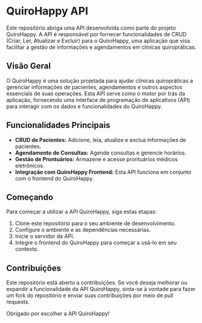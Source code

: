 # QuiroHappy API

Este repositório abriga uma API desenvolvida como parte do projeto QuiroHappy. A API é responsável por fornecer funcionalidades de CRUD (Criar, Ler, Atualizar e Excluir) para o QuiroHappy, uma aplicação que visa facilitar a gestão de informações e agendamentos em clínicas quiropráticas.

## Visão Geral

O QuiroHappy é uma solução projetada para ajudar clínicas quiropráticas a gerenciar informações de pacientes, agendamentos e outros aspectos essenciais de suas operações. Esta API serve como o motor por trás da aplicação, fornecendo uma interface de programação de aplicativos (API) para interagir com os dados e funcionalidades do QuiroHappy.

## Funcionalidades Principais

- **CRUD de Pacientes:** Adicione, leia, atualize e exclua informações de pacientes.
- **Agendamento de Consultas:** Agende consultas e gerencie horários.
- **Gestão de Prontuários:** Armazene e acesse prontuários médicos eletrônicos.
- **Integração com QuiroHappy Frontend:** Esta API funciona em conjunto com o frontend do QuiroHappy.

## Começando

Para começar a utilizar a API QuiroHappy, siga estas etapas:

1. Clone este repositório para o seu ambiente de desenvolvimento.
2. Configure o ambiente e as dependências necessárias.
3. Inicie o servidor da API.
4. Integre o frontend do QuiroHappy para começar a usá-lo em seu contexto.

## Contribuições

Este repositório está aberto a contribuições. Se você deseja melhorar ou expandir a funcionalidade da API QuiroHappy, sinta-se à vontade para fazer um fork do repositório e enviar suas contribuições por meio de pull requests.

Obrigado por escolher a API QuiroHappy!
